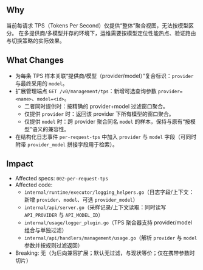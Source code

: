 ## Why

当前每请求 TPS（Tokens Per Second）仅提供“整体”聚合视图，无法按模型区分。
在多提供商/多模型并存的环境下，运维需要按模型定位性能热点、验证路由与切换策略的实际效果。

## What Changes

- 为每条 TPS 样本关联“提供商/模型（provider/model）”复合标识：`provider` 与最终采用的 `model`。
- 扩展管理端点 `GET /v0/management/tps`：新增可选查询参数 `provider=<name>`、`model=<id>`。
  - 二者同时提供时：按精确的 provider+model 过滤窗口聚合。
  - 仅提供 `provider` 时：返回该 provider 下所有模型的窗口聚合。
  - 仅提供 `model` 时：跨 provider 聚合同名 `model` 的样本，保持与原有“按模型”语义的兼容性。
- 在结构化日志事件 `per-request-tps` 中加入 `provider` 与 `model` 字段（可同时附带 `provider_model` 拼接字段用于检索）。

## Impact

- Affected specs: `002-per-request-tps`
- Affected code:
  - `internal/runtime/executor/logging_helpers.go`（日志字段/上下文：新增 `provider`、`model`、可选 `provider_model`）
  - `internal/api/server.go`（采样记录/上下文读取：同时读写 `API_PROVIDER` 与 `API_MODEL_ID`）
  - `internal/usage/logger_plugin.go`（TPS 聚合器支持 provider/model 组合与单独过滤）
  - `internal/api/handlers/management/usage.go`（解析 `provider` 与 `model` 参数并按规则过滤返回）
- Breaking: 无（为后向兼容扩展；默认无过滤，与现状等价；仅在携带参数时切片）


